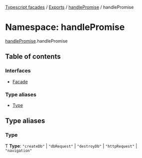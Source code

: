 [Typescript facades](../index.md) / [Exports](../modules.md) / [handlePromise](handlePromise.md) / handlePromise

# Namespace: handlePromise

[handlePromise](handlePromise.md).handlePromise

## Table of contents

### Interfaces

- [Facade](../interfaces/handlePromise.handlePromise-1.Facade.md)

### Type aliases

- [Type](handlePromise.handlePromise-1.md#type)

## Type aliases

### Type

Ƭ **Type**: ``"createDb"`` \| ``"dbRequest"`` \| ``"destroyDb"`` \| ``"httpRequest"`` \| ``"navigation"``
